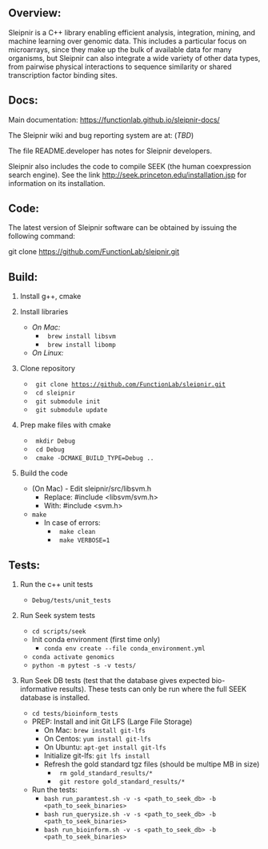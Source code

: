 ## **Overview:**
Sleipnir is a C++ library enabling efficient analysis, integration, mining, and machine learning over genomic data. This includes a particular focus on microarrays, since they make up the bulk of available data for many organisms, but Sleipnir can also integrate a wide variety of other data types, from pairwise physical interactions to sequence similarity or shared transcription factor binding sites.



## **Docs:**
Main documentation: https://functionlab.github.io/sleipnir-docs/

The Sleipnir wiki and bug reporting system are at: (*TBD*)

The file README.developer has notes for Sleipnir developers.

Sleipnir also includes the code to compile SEEK (the human coexpression search engine). See the link http://seek.princeton.edu/installation.jsp for information on its installation.

## **Code:**
The latest version of Sleipnir software can be obtained
by issuing the following command:

git clone https://github.com/FunctionLab/sleipnir.git

## **Build:**
1. Install g++, cmake

2. Install libraries
    - *On Mac:*
        - <code> brew install libsvm</code>
        - <code> brew install libomp</code>
    - *On Linux:*

3. Clone repository
    - <code> git clone https://github.com/FunctionLab/sleipnir.git </code>
    - <code> cd sleipnir </code>
    - <code> git submodule init </code>
    - <code> git submodule update </code>

4. Prep make files with cmake
    - <code> mkdir Debug </code>
    - <code> cd Debug </code>
    - <code> cmake -DCMAKE_BUILD_TYPE=Debug .. </code>

5. Build the code
    - (On Mac) - Edit sleipnir/src/libsvm.h
        - Replace: #include <libsvm/svm.h>
        - With: #include <svm.h>
    - <code>make </code>
        - In case of errors:
            - <code> make clean </code>
            - <code> make VERBOSE=1 </code>

## **Tests:**
1. Run the c++ unit tests
    - <code>Debug/tests/unit_tests </code>

2. Run Seek system tests
    - <code>cd scripts/seek </code>
    - Init conda environment (first time only)
        - <code>conda env create --file conda_environment.yml </code>
    - <code>conda activate genomics </code>
    - <code>python -m pytest -s -v tests/ </code>

3. Run Seek DB tests (test that the database gives expected bio-informative results). These tests can only be run where the full SEEK database is installed.
    - ```cd tests/bioinform_tests```
    - PREP: Install and init Git LFS (Large File Storage)
        - On Mac: ```brew install git-lfs```
        - On Centos: ```yum install git-lfs```
        - On Ubuntu: ```apt-get install git-lfs```
        - Initialize git-lfs: <code>git lfs install </code>
        - Refresh the gold standard tgz files (should be multipe MB in size)
            - <code> rm gold_standard_results/* </code>
            - <code> git restore gold_standard_results/* </code>
    - Run the tests:
        - <code>bash run_paramtest.sh -v -s <path_to_seek_db> -b <path_to_seek_binaries> </code>
        - <code>bash run_querysize.sh -v -s <path_to_seek_db> -b <path_to_seek_binaries> </code>
        - <code>bash run_bioinform.sh -v -s <path_to_seek_db> -b <path_to_seek_binaries> </code>


